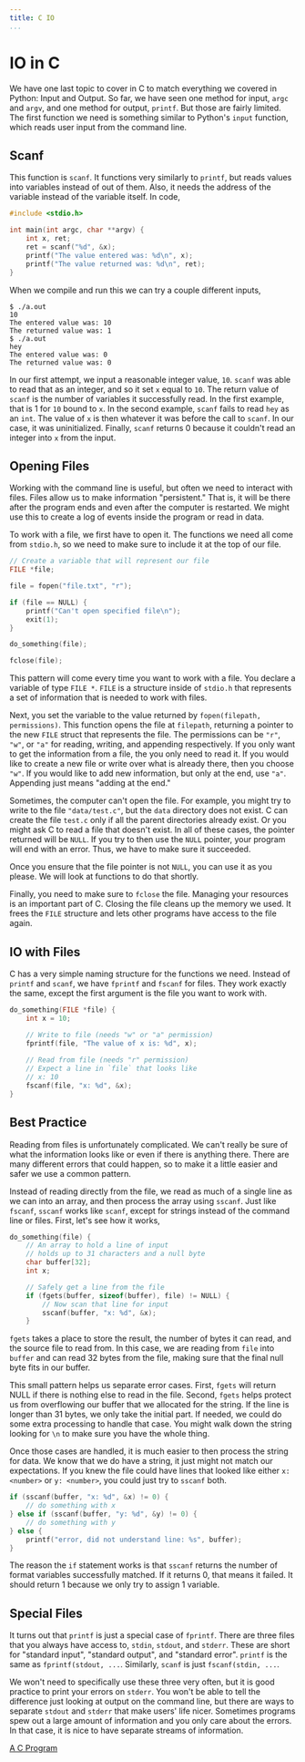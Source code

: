 ```yaml
---
title: C IO
...
```


# IO in C

We have one last topic to cover in C to match everything we covered in Python:
Input and Output. So far, we have seen one method for input, `argc` and `argv`,
and one method for output, `printf`. But those are fairly limited. The first
function we need is something similar to Python's `input` function, which reads
user input from the command line.

## Scanf

This function is `scanf`. It functions very similarly to `printf`, but reads
values into variables instead of out of them. Also, it needs the address of the
variable instead of the variable itself. In code,

```c
#include <stdio.h>

int main(int argc, char **argv) {
    int x, ret;
    ret = scanf("%d", &x);
    printf("The value entered was: %d\n", x);
    printf("The value returned was: %d\n", ret);
}
```

When we compile and run this we can try a couple different inputs,

```
$ ./a.out
10
The entered value was: 10
The returned value was: 1
$ ./a.out
hey
The entered value was: 0
The returned value was: 0
```

In our first attempt, we input a reasonable integer value, `10`. `scanf` was
able to read that as an integer, and so it set `x` equal to `10`. The return
value of `scanf` is the number of variables it successfully read. In the first
example, that is 1 for `10` bound to `x`. In the second example, `scanf` fails
to read `hey` as an `int`. The value of `x` is then whatever it was before the
call to `scanf`. In our case, it was uninitialized. Finally, `scanf` returns 0
because it couldn't read an integer into `x` from the input.

## Opening Files

Working with the command line is useful, but often we need to interact with
files. Files allow us to make information "persistent." That is, it will be
there after the program ends and even after the computer is restarted. We might
use this to create a log of events inside the program or read in data.

To work with a file, we first have to open it. The functions we need all come
from `stdio.h`, so we need to make sure to include it at the top of our file.

```c
// Create a variable that will represent our file
FILE *file;

file = fopen("file.txt", "r");

if (file == NULL) {
    printf("Can't open specified file\n");
    exit(1);
}

do_something(file);

fclose(file);
```

This pattern will come every time you want to work with a file. You declare a
variable of type ``FILE *``. `FILE` is a structure inside of `stdio.h` that
represents a set of information that is needed to work with files.

Next, you set the variable to the value returned by `fopen(filepath,
permissions)`. This function opens the file at `filepath`, returning a pointer
to the new `FILE` struct that represents the file. The permissions can be `"r"`,
`"w"`, or `"a"` for reading, writing, and appending respectively. If you only
want to get the information from a file, the you only need to read it. If you
would like to create a new file or write over what is already there, then you
choose `"w"`. If you would like to add new information, but only at the end, use
`"a"`. Appending just means "adding at the end."

Sometimes, the computer can't open the file. For example, you might try to write
to the file `"data/test.c"`, but the `data` directory does not exist. C can
create the file `test.c` only if all the parent directories already exist. Or
you might ask C to read a file that doesn't exist. In all of these cases, the
pointer returned will be `NULL`. If you try to then use the `NULL` pointer, your
program will end with an error. Thus, we have to make sure it succeeded.

Once you ensure that the file pointer is not `NULL`, you can use it as you
please. We will look at functions to do that shortly.

Finally, you need to make sure to `fclose` the file. Managing your resources is
an important part of C. Closing the file cleans up the memory we used. It frees
the `FILE` structure and lets other programs have access to the file again.

## IO with Files

C has a very simple naming structure for the functions we need. Instead of
`printf` and `scanf`, we have `fprintf` and `fscanf` for files. They work
exactly the same, except the first argument is the file you want to work with.

```c
do_something(FILE *file) {
    int x = 10;

    // Write to file (needs "w" or "a" permission)
    fprintf(file, "The value of x is: %d", x);
    
    // Read from file (needs "r" permission)
    // Expect a line in `file` that looks like
    // x: 10
    fscanf(file, "x: %d", &x);
}
```

## Best Practice

Reading from files is unfortunately complicated. We can't really be sure of what
the information looks like or even if there is anything there. There are many
different errors that could happen, so to make it a little easier and safer we
use a common pattern.

Instead of reading directly from the file, we read as much of a single line as
we can into an array, and then process the array using `sscanf`. Just like
`fscanf`, `sscanf` works like `scanf`, except for strings instead of the command
line or files. First, let's see how it works,

```c
do_something(file) {
    // An array to hold a line of input
    // holds up to 31 characters and a null byte
    char buffer[32];
    int x;

    // Safely get a line from the file
    if (fgets(buffer, sizeof(buffer), file) != NULL) {
        // Now scan that line for input
        sscanf(buffer, "x: %d", &x);
    }
```

`fgets` takes a place to store the result, the number of bytes it can read, and
the source file to read from. In this case, we are reading from `file` into
`buffer` and can read 32 bytes from the file, making sure that the final null
byte fits in our buffer.

This small pattern helps us separate error cases. First, `fgets` will return
NULL if there is nothing else to read in the file. Second, `fgets` helps protect
us from overflowing our buffer that we allocated for the string. If the line is
longer than 31 bytes, we only take the initial part. If needed, we could do some
extra processing to handle that case. You might walk down the string looking for
`\n` to make sure you have the whole thing.

Once those cases are handled, it is much easier to then process the string for
data. We know that we do have a string, it just might not match our
expectations. If you knew the file could have lines that looked like either `x:
<number>` or `y: <number>`, you could just try to `sscanf` both.

```c
if (sscanf(buffer, "x: %d", &x) != 0) {
    // do something with x
} else if (sscanf(buffer, "y: %d", &y) != 0) {
    // do something with y
} else {
    printf("error, did not understand line: %s", buffer);
}
```

The reason the `if` statement works is that `sscanf` returns the number of
format variables successfully matched. If it returns 0, that means it failed.
It should return 1 because we only try to assign 1 variable.

## Special Files

It turns out that `printf` is just a special case of `fprintf`. There are three
files that you always have access to, `stdin`, `stdout`, and `stderr`. These are
short for "standard input", "standard output", and "standard error". `printf` is
the same as `fprintf(stdout, ...`. Similarly, `scanf` is just `fscanf(stdin,
...`.

We won't need to specifically use these three very often, but it is good
practice to print your errors on `stderr`. You won't be able to tell the
difference just looking at output on the command line, but there are ways to
separate `stdout` and `stderr` that make users' life nicer. Sometimes programs
spew out a large amount of information and you only care about the errors. In
that case, it is nice to have separate streams of information.

[A C Program](18-c-program.html)
